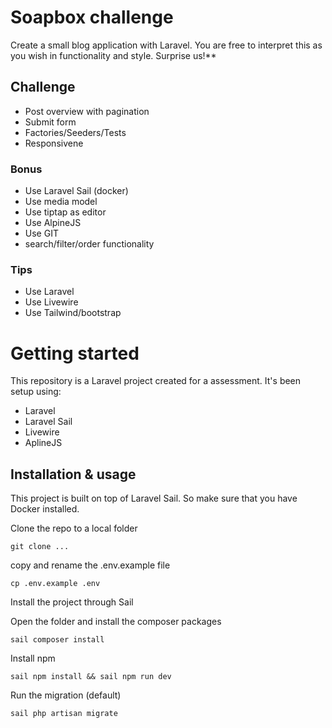 # Soapbox challenge
Create a small blog application with Laravel. You are free to interpret this as you wish in functionality and style. Surprise us!**

## Challenge 
- Post overview with pagination
- Submit form
- Factories/Seeders/Tests
- Responsivene

### Bonus

- Use Laravel Sail (docker)
- Use media model
- Use tiptap as editor
- Use AlpineJS
- Use GIT
- search/filter/order functionality

### Tips

- Use Laravel
- Use Livewire
- Use Tailwind/bootstrap




# Getting started

This repository is a Laravel project created for a assessment. It's been setup using:
- Laravel
- Laravel Sail
- Livewire
- AplineJS

## Installation & usage
This project is built on top of Laravel Sail. So make sure that you have Docker installed. 

Clone the repo to a local folder
```
git clone ... 
```

copy and rename the .env.example file
```
cp .env.example .env
```

Install the project through Sail

Open the folder and install the composer packages
```
sail composer install
```

Install npm 
```
sail npm install && sail npm run dev
```


Run the migration (default)
```
sail php artisan migrate
```
